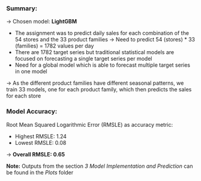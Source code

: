 ### Summary:
&rarr; Chosen model: **LightGBM**
- The assignment was to predict daily sales for each combination of the 54 stores and the 33 product families &rarr; Need to predict 54 (stores) * 33 (families) = 1782 values per day
- There are 1782 target series but traditional statistical models are focused on forecasting a single target series per model
- Need for a global model which is able to forecast multiple target series in one model

&rarr; As the different product families have different seasonal patterns, we train 33 models, one for each product family, which then predicts the sales for each store

### Model Accuracy:
Root Mean Squared Logarithmic Error (RMSLE) as accuracy metric:
- Highest RMSLE: 1.24
- Lowest RMSLE: 0.08

&rarr; **Overall RMSLE: 0.65**

**Note:** Outputs from the section *3 Model Implementation and Prediction* can be found in the *Plots* folder
